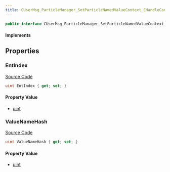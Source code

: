 ```yaml
---
title: CUserMsg_ParticleManager_SetParticleNamedValueContext_EHandleContext
---
```


```csharp
public interface CUserMsg_ParticleManager_SetParticleNamedValueContext_EHandleContext : ITypedProtobuf<CUserMsg_ParticleManager_SetParticleNamedValueContext_EHandleContext>, INativeHandle
```

#### Implements

## Properties

### EntIndex

[Source Code](https://github.com/swiftly-solution/swiftlys2/blob/main/managed/src/SwiftlyS2.Generated/Protobufs/Interfaces/CUserMsg_ParticleManager_SetParticleNamedValueContext_EHandleContext.cs#L16)

```csharp
uint EntIndex { get; set; }
```

#### Property Value

- [uint](https://learn.microsoft.com/dotnet/api/system.uint32)

### ValueNameHash

[Source Code](https://github.com/swiftly-solution/swiftlys2/blob/main/managed/src/SwiftlyS2.Generated/Protobufs/Interfaces/CUserMsg_ParticleManager_SetParticleNamedValueContext_EHandleContext.cs#L13)

```csharp
uint ValueNameHash { get; set; }
```

#### Property Value

- [uint](https://learn.microsoft.com/dotnet/api/system.uint32)

